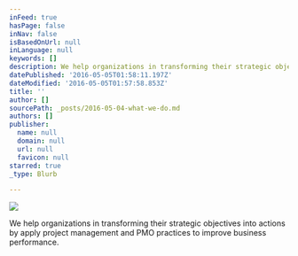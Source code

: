 ```yaml
---
inFeed: true
hasPage: false
inNav: false
isBasedOnUrl: null
inLanguage: null
keywords: []
description: We help organizations in transforming their strategic objectives into actions by apply project management and PMO practices to improve business performance.
datePublished: '2016-05-05T01:58:11.197Z'
dateModified: '2016-05-05T01:57:58.853Z'
title: ''
author: []
sourcePath: _posts/2016-05-04-what-we-do.md
authors: []
publisher:
  name: null
  domain: null
  url: null
  favicon: null
starred: true
_type: Blurb

---
```

![](https://the-grid-user-content.s3-us-west-2.amazonaws.com/219e77b5-8d04-4ffb-b9d9-9b57f0b02589.jpg)

We help organizations in transforming their strategic objectives into actions by apply project management and PMO practices to improve business performance.